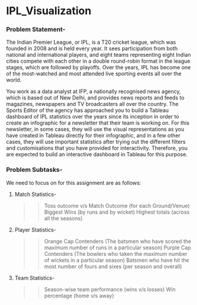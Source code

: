 # IPL_Visualization

### Problem Statement-
The Indian Premier League, or IPL, is a T20 cricket league, which was founded in 2008 and is held every year. It sees participation from both national and international players, and eight teams representing eight Indian cities compete with each other in a double round-robin format in the league stages, which are followed by playoffs. Over the years, IPL has become one of the most-watched and most attended live sporting events all over the world.

 
You work as a data analyst at IFP, a nationally recognised news agency, which is based out of New Delhi, and provides news reports and feeds to magazines, newspapers and TV broadcasters all over the country. The Sports Editor of the agency has approached you to build a Tableau dashboard of IPL statistics over the years since its inception in order to create an infographic for a newsletter that their team is working on. For this newsletter, in some cases, they will use the visual representations as you have created in Tableau directly for their infographic, and in a few other cases, they will use important statistics after trying out the different filters and customisations that you have provided for interactivity. Therefore, you are expected to build an interactive dashboard in Tableau for this purpose.

### Problem Subtasks- 
We need to focus on for this assignment are as follows:
  1. Match Statistics-
      >> Toss outcome v/s Match Outcome (for each Ground/Venue)
      >> Biggest Wins (by runs and by wicket)
      >> Highest totals (across all the seasons)
  
  2. Player Statistics-
      >> Orange Cap Contenders (The batsmen who have scored the maximum number of runs in a particular season)
      >> Purple Cap Contenders (The bowlers who taken the maximum number of wickets in a particular season)
      >> Batsmen who have hit the most number of fours and sixes (per season and overall)

  3. Team Statistics-
      >> Season-wise team performance (wins v/s losses)
      >> Win percentage (home v/s away)
